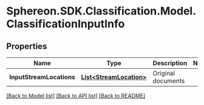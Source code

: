 # Sphereon.SDK.Classification.Model.ClassificationInputInfo
## Properties

Name | Type | Description | Notes
------------ | ------------- | ------------- | -------------
**InputStreamLocations** | [**List&lt;StreamLocation&gt;**](StreamLocation.md) | Original documents | 

[[Back to Model list]](../README.md#documentation-for-models) [[Back to API list]](../README.md#documentation-for-api-endpoints) [[Back to README]](../README.md)

